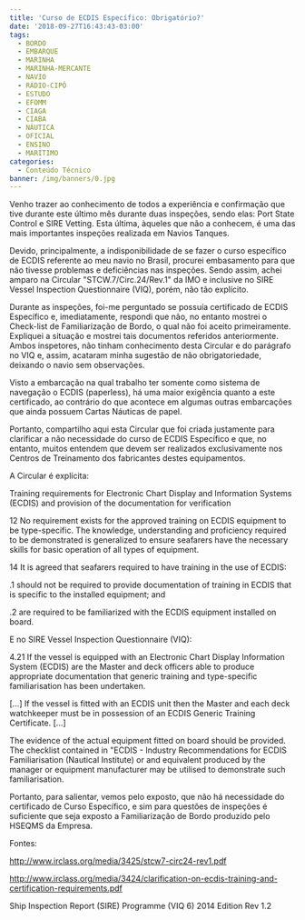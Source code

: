 ```yaml
---
title: 'Curso de ECDIS Específico: Obrigatório?'
date: '2018-09-27T16:43:43-03:00'
tags:
  - BORDO
  - EMBARQUE
  - MARINHA
  - MARINHA-MERCANTE
  - NAVIO
  - RÁDIO-CIPÓ
  - ESTUDO
  - EFOMM
  - CIAGA
  - CIABA
  - NÁUTICA
  - OFICIAL
  - ENSINO
  - MARÍTIMO
categories:
  - Conteúdo Técnico
banner: /img/banners/0.jpg
---
```

Venho trazer ao conhecimento de todos a experiência e confirmação que tive durante este último mês durante duas inspeções, sendo elas: Port State Control e SIRE Vetting. Esta última, àqueles que não a conhecem, é uma das mais importantes inspeções realizada em Navios Tanques.



Devido, principalmente, a indisponibilidade de se fazer o curso específico de ECDIS referente ao meu navio no Brasil, procurei embasamento para que não tivesse problemas e deficiências nas inspeções. Sendo assim, achei amparo na Circular "STCW.7/Circ.24/Rev.1" da IMO e inclusive no SIRE Vessel Inspection Questionnaire (VIQ), porém, não tão explícito. 



Durante as inspeções, foi-me perguntado se possuía certificado de ECDIS Específico e, imediatamente, respondi que não, no entanto mostrei o Check-list de Familiarização de Bordo, o qual não foi aceito primeiramente. Expliquei a situação e mostrei tais documentos referidos anteriormente. Ambos inspetores, não tinham conhecimento desta Circular e do parágrafo no VIQ e, assim, acataram minha sugestão de não obrigatoriedade, deixando o navio sem observações.



Visto a embarcação na qual trabalho ter somente como sistema de navegação o ECDIS (paperless), há uma maior exigência quanto a este certificado, ao contrário do que acontece em algumas outras embarcações que ainda possuem Cartas Náuticas de papel.



Portanto, compartilho aqui esta Circular que foi criada justamente para clarificar a não necessidade do curso de ECDIS Específico e que, no entanto, muitos entendem que devem ser realizados exclusivamente nos Centros de Treinamento dos fabricantes destes equipamentos.



A Circular é explícita:



Training requirements for Electronic Chart Display and Information Systems (ECDIS) and provision of the documentation for verification



12 No requirement exists for the approved training on ECDIS equipment to be type-specific. The knowledge, understanding and proficiency required to be demonstrated is generalized to ensure seafarers have the necessary skills for basic operation of all types of equipment.



14 It is agreed that seafarers required to have training in the use of ECDIS:



.1 should not be required to provide documentation of training in ECDIS that is specific to the installed equipment; and

.2 are required to be familiarized with the ECDIS equipment installed on board.

E no SIRE Vessel Inspection Questionnaire (VIQ):



4.21 If the vessel is equipped with an Electronic Chart Display Information System (ECDIS) are the Master and deck officers able to produce appropriate documentation that generic training and type-specific familiarisation has been undertaken.



\[...] If the vessel is fitted with an ECDIS unit then the Master and each deck watchkeeper must be in possession of an ECDIS Generic Training Certificate. \[...]



The evidence of the actual equipment fitted on board should be provided. The checklist contained in "ECDIS - Industry Recommendations for ECDIS Familiarisation (Nautical Institute) or and equivalent produced by the manager or equipment manufacturer may be utilised to demonstrate such familiarisation.



Portanto, para salientar, vemos pelo exposto, que não há necessidade do certificado de Curso Específico, e sim para questões de inspeções é suficiente que seja exposto a Familiarização de Bordo produzido pelo HSEQMS da Empresa.



Fontes:



http://www.irclass.org/media/3425/stcw7-circ24-rev1.pdf



http://www.irclass.org/media/3424/clarification-on-ecdis-training-and-certification-requirements.pdf



Ship Inspection Report (SIRE) Programme (VIQ 6) 2014 Edition Rev 1.2
